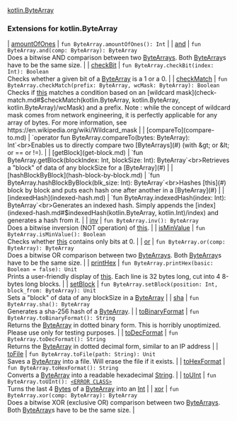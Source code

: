 [kotlin.ByteArray](.)

### Extensions for kotlin.ByteArray

| [amountOfOnes](amount-of-ones.md) | `fun ByteArray.amountOfOnes(): Int` |
| [and](and.md) | `fun ByteArray.and(comp: ByteArray): ByteArray`<br>Does a bitwise AND comparison between two [ByteArrays](#).
Both [ByteArray](#)s have to be the same size. |
| [checkBit](check-bit.md) | `fun ByteArray.checkBit(index: Int): Boolean`<br>Checks whether a given bit of a [ByteArray](#) is a 1 or a 0. |
| [checkMatch](check-match.md) | `fun ByteArray.checkMatch(prefix: ByteArray, wcMask: ByteArray): Boolean`<br>Checks if [this](#) matches a condition based on an [wildcard mask](check-match.md#$checkMatch(kotlin.ByteArray, kotlin.ByteArray, kotlin.ByteArray)/wcMask) and a prefix.
Note : while the concept of wildcard mask comes from network engineering, it is perfectly applicable for any array of bytes.
For more information, see https://en.wikipedia.org/wiki/Wildcard_mask |
| [compareTo](compare-to.md) | `operator fun ByteArray.compareTo(bytes: ByteArray): Int`<br>Enables us to directly compare two [ByteArrays](#) (with &gt; or &lt; or == or !=). |
| [getBlock](get-block.md) | `fun ByteArray.getBlock(blockIndex: Int, blockSize: Int): ByteArray`<br>Retrieves a "block" of data of any blockSize for a [ByteArray](#) |
| [hashBlockByBlock](hash-block-by-block.md) | `fun ByteArray.hashBlockByBlock(blk_size: Int): ByteArray`<br>Hashes [this](#) block by block and puts each hash one after another in a [ByteArray](#) |
| [indexedHash](indexed-hash.md) | `fun ByteArray.indexedHash(index: Int): ByteArray`<br>Generates an indexed hash. Simply appends the [index](indexed-hash.md#$indexedHash(kotlin.ByteArray, kotlin.Int)/index) and generates a hash from it. |
| [inv](inv.md) | `fun ByteArray.inv(): ByteArray`<br>Does a bitwise inversion (NOT operation) of [this](#). |
| [isMinValue](is-min-value.md) | `fun ByteArray.isMinValue(): Boolean`<br>Checks whether [this](#) contains only bits at 0. |
| [or](or.md) | `fun ByteArray.or(comp: ByteArray): ByteArray`<br>Does a bitwise OR comparison between two [ByteArrays](#).
Both [ByteArray](#)s have to be the same size. |
| [printHex](print-hex.md) | `fun ByteArray.printHex(basic: Boolean = false): Unit`<br>Prints a user-friendly display of [this](#).
Each line is 32 bytes long, cut into 4 8-bytes long blocks. |
| [setBlock](set-block.md) | `fun ByteArray.setBlock(position: Int, block_from: ByteArray): Unit`<br>Sets a "block" of data of any blockSize in a [ByteArray](#) |
| [sha](sha.md) | `fun ByteArray.sha(): ByteArray`<br>Generates a sha-256 hash of a [ByteArray](#). |
| [toBinaryFormat](to-binary-format.md) | `fun ByteArray.toBinaryFormat(): String`<br>Returns the [ByteArray](#) in dotted binary form. This is horribly unoptimized. Please use only for testing purposes. |
| [toDecFormat](to-dec-format.md) | `fun ByteArray.toDecFormat(): String`<br>Returns the [ByteArray](#) in dotted decimal form, similar to an IP address |
| [toFile](to-file.md) | `fun ByteArray.toFile(path: String): Unit`<br>Saves a [ByteArray](#) into a file. Will erase the file if it exists. |
| [toHexFormat](to-hex-format.md) | `fun ByteArray.toHexFormat(): String`<br>Converts a [ByteArray](#) into a readable hexadecimal [String](#). |
| [toUInt](to-u-int.md) | `fun ByteArray.toUInt(): `[`<ERROR CLASS>`](../index.md)<br>Turns the last 4 [Bytes](#) of a [ByteArray](#) into an [Int](#) |
| [xor](xor.md) | `fun ByteArray.xor(comp: ByteArray): ByteArray`<br>Does a bitwise XOR (exclusive OR) comparison between two [ByteArrays](#).
Both [ByteArray](#)s have to be the same size. |

